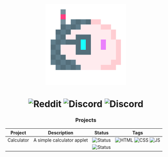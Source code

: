 <body align="center" style="vertical-align: middle;">
    <img src="media/blob.png" width="50%">

# ![Reddit](https://img.shields.io/badge/Reddit-gray?style=for-the-badge&logo=reddit&labelColor=white) ![Discord](https://img.shields.io/badge/Discord-gray?style=for-the-badge&logo=discord&labelColor=white) ![Discord](https://img.shields.io/badge/Instagram-gray?style=for-the-badge&logo=instagram&labelColor=gray)

### Projects

|Project|Description|Status|Tags|
|:-----:|:---------:|:----:|:--:|
|Calculator|A simple calculator applet|![Status](https://img.shields.io/badge/1.0-Completed-success?style=for-the-badge&logo=github&labelColor=gray&link=https://www.volperoid.github.io)|![HTML](https://img.shields.io/badge/HTML-E34F26?style=for-the-badge&logo=html5&labelColor=E34F26&logoColor=white) ![CSS](https://img.shields.io/badge/CSS-1572B6?style=for-the-badge&logo=css3&labelColor=1572B6&logoColor=white) ![JS](https://img.shields.io/badge/JavaScript-F7DF1E?style=for-the-badge&logo=javascript&labelColor=F7DF1E&logoColor=black)
|||![Status](https://img.shields.io/badge/TBD-inactive?style=for-the-badge)|
</body>
